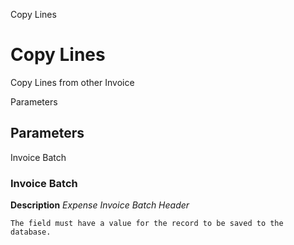 
Copy Lines
# Copy Lines


Copy Lines from other Invoice

Parameters
## Parameters


Invoice Batch
### Invoice Batch

**Description**
 *Expense Invoice Batch Header*

```
The field must have a value for the record to be saved to the database.
```